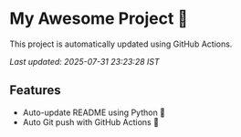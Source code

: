 # My Awesome Project 🚀

This project is automatically updated using GitHub Actions.

_Last updated: 2025-07-31 23:23:28 IST_

## Features
- Auto-update README using Python 🐍
- Auto Git push with GitHub Actions 🤖
